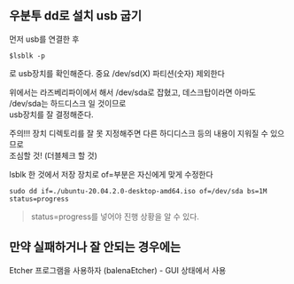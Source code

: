 ## 우분투 dd로 설치 usb 굽기

먼저 usb를 연결한 후  
```
$lsblk -p
```
로 usb장치를 확인해준다. 중요 /dev/sd(X) 파티션(숫자) 제외한다   

위에서는 라즈베리파이에서 해서 /dev/sda로 잡혔고, 데스크탑이라면 아마도 /dev/sda는 하드디스크 일 것이므로    
usb장치를 잘 결정해준다. 

주의!!! 장치 디렉토리를 잘 못 지정해주면 다른 하디디스크 등의 내용이 지워질 수 있으므로    
조심할 것! (더블체크 할 것)   

lsblk 한 것에서 저장 장치로 of=부분은 자신에게 맞게 수정한다
```
sudo dd if=./ubuntu-20.04.2.0-desktop-amd64.iso of=/dev/sda bs=1M status=progress
```

> status=progress를 넣어야 진행 상황을 알 수 있다.



## 만약 실패하거나 잘 안되는 경우에는  

Etcher 프로그램을 사용하자 (balenaEtcher) - GUI 상태에서 사용
